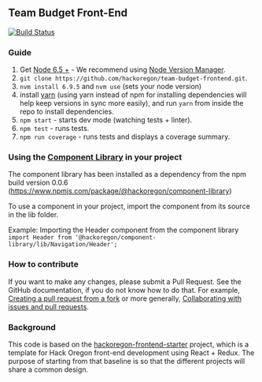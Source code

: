 ## Team Budget Front-End

[![Build Status](https://travis-ci.org/hackoregon/team-budget-frontend.svg?branch=master)](https://travis-ci.org/hackoregon/team-budget-frontend)

### Guide
1. Get [Node 6.5 +](https://nodejs.org) - We recommend using [Node Version Manager](https://github.com/creationix/nvm#install-script).
2. `git clone https://github.com/hackoregon/team-budget-frontend.git`.
3. `nvm install 6.9.5` and `nvm use` (sets your node version)
4. install [yarn](https://yarnpkg.com/en/docs/install) (using yarn instead of npm for installing dependencies will help keep versions in sync more easily), and run `yarn` from inside the repo to install dependencies.
5. `npm start` - starts dev mode (watching tests + linter).
6. `npm test` - runs tests.
7. `npm run coverage` - runs tests and displays a coverage summary.

### Using the [Component Library](https://github.com/hackoregon/component-library) in your project
The component library has been installed as a dependency from the npm build version 0.0.6 (https://www.npmjs.com/package/@hackoregon/component-library)

To use a component in your project, import the component from its source in the lib folder.

Example: Importing the Header component from the component library  
`import Header from '@hackoregon/component-library/lib/Navigation/Header';`

### How to contribute
If you want to make any changes, please submit a Pull Request. See the GitHub documentation, if you do not know how to do that. For example, [Creating a pull request from a fork](https://help.github.com/articles/creating-a-pull-request-from-a-fork/) or more generally, [Collaborating with issues and pull requests](https://help.github.com/categories/collaborating-with-issues-and-pull-requests/).

### Background
This code is based on the [hackoregon-frontend-starter](https://github.com/hackoregon/hackoregon-frontend-starter) project, which is a template for Hack Oregon front-end development using React + Redux. The purpose of starting from that baseline is so that the different projects will share a common design.
